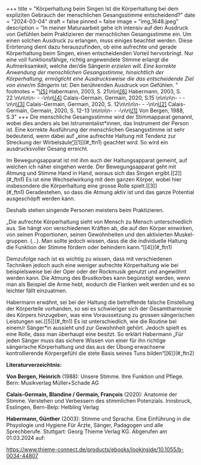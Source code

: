 +++
title = "Körperhaltung beim Singen Ist die Körperhaltung bei dem expliziten Gebrauch der menschlichen Gesangsstimme entscheidend?"
date = "2024-03-04"
draft = false
pinned = false
image = "img_1648.jpeg"
description = "In meiner Maturaarbeit gehe ich intensiv auf den Ausdruck von Gefühlen beim Praktizieren der menschlichen Gesangsstimme ein. Um einen solchen Ausdruck zu erlangen, muss einiges beachtet werden. Diese Erörterung dient dazu herauszufinden, ob eine aufrechte und gerade Körperhaltung beim Singen, einen entscheidenden Vorteil hervorbringt. Nur eine voll funktionsfähige, richtig angewendete Stimme erlangt die Aufmerksamkeit, welche der/die Sänger*in erzielen will. Eine korrekte Anwendung der menschlichen Gesangsstimme, hinsichtlich der Körperhaltung, ermöglicht eine Ausdrucksweise die das entscheidende Ziel von einer/m Sänger*in ist: Den berührenden Ausdruck von Gefühlen. "
footnotes = "[\\[5]](#_ftnref1) Habermann, 2003, S. 21\n\n[\\[6]](#_ftnref2) Habermann, 2003, S. 22 \n\n\n\n- - -\n\n[\\[4]](#_ftnref1) Calais-Germain, Germain, 2020, S.15 \n\n\n\n- - -\n\n[\\[3]](#_ftnref1) Calais-Germain, Germain, 2020, S. 12\n\n\n\n- - -\n\n[\\[2]](#_ftnref1) Calais-Germain, Germain, 2020, S. 12-13 \n\n\n\n- - -\n\n[\\[1]](#_ftnref1) Von Bergen, 1988, S.3"
+++
Die menschliche Gesangsstimme wird der Stimmapparat genannt, wobei dies anders als bei Istrumentalist*innen, das Instrument der Person ist. Eine korrekte Ausführung der menschlichen Gesangsstimme ist sehr bedeutend, wenn dabei auf „eine aufrechte Haltung mit Tendenz zur Streckung der Wirbelsäule[“](<>)[\[1]](#_ftn1) geachtet wird. So wird ein ausdrucksvoller Gesang erreicht. 

Im Bewegungsapparat ist mit ihm auch der Haltungsapparat gemeint, auf welchen ich näher eingehen werde. Der Bewegungsapparat geht mit Atmung und Stimme Hand in Hand, woraus sich das Singen ergibt.[\[2]](#_ftn1) Es ist eine Wechselwirkung mit dem ganzen Körper, wobei hier insbesondere die Körperhaltung eine grosse Rolle spielt.[\[3]](#_ftn1) Geradestehen, so dass die Atmung aktiv ist und das ganze Potential ausgeschöpft werden kann.

Deshalb stehen singende Personen meistens beim Praktizieren.

„Die aufrechte Körperhaltung sieht von Mensch zu Mensch unterschiedlich aus. Sie hängt von verschiedenen Kräften ab, die auf den Körper einwirken, von seinen Proportionen, seinen Gewohnheiten und den aktivierten Muskel-gruppen. (…). Man sollte jedoch wissen, dass die die individuelle Haltung die Funktion der Stimme fördern oder behindern kann.“[\[4]](#_ftn1)

Demzufolge nach ist es wichtig zu wissen, dass mit verschiedenen Techniken jedoch auch eine weniger aufrechte Körperhaltung wie bei beispielsweise bei der Oper oder der Rockmusik genutzt und angewöhnt werden kann. Die Atmung des Brustkorbes kann begünstigt werden, wenn man als Beispiel die Arme hebt, wodurch die Flanken weit werden und es so leichter fällt einzuatmen.

Habermann erwähnt, sei bei der Haltung die betreffende falsche Einstellung der Körperteile vorhanden, so sei es schwieriger sich der Gesamtharmonie des Körpers hinzugeben, was eine Voraussetzung zu grossen sängerischen Leistungen sei.[\[5]](#_ftn1) Es ist unterschiedlich, wie die Routine bei einem/r Sänger*in aussieht und zur Gewohnheit gehört. Jedoch spielt es eine Rolle, dass man überhaupt eine besitzt. So erklärt Habermann „Für jeden Sänger muss das sichere Wissen von einer für ihn richtige sängerische Körperhaltung und das aus der Übung erwachsene kontrollierende Körpergefühl die stete Basis seines Tuns bilden“[\[6]](#_ftn2)

**Literaturverzeichtnis:**

**Von Bergen, Heinrich** (1988): Unsere Stimme. Ihre Funktion und Pflege. Bern: Musikverlag Müller+Schade AG 

**Calais-Germain, Blandine / Germain, François** (2020): Anatomie der Stimme. Verstehen und Verbessern des stimmlichen Potenzials. Innsbruck, Esslingen, Bern-Belp: Helbling Verlag 

**Habermann, Günther** (2003): Stimme und Sprache. Eine Einführung in die Phsyologie und Hygiene Für Ärzte, Sänger, Padagogen und alle Sprechberufe. Stuttgart: Georg Thieme Verlag KG. Abgerufen am 01.03.2024 auf:

<https://www.thieme-connect.de/products/ebooks/lookinside/10.1055/b-0034-44807>